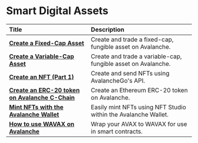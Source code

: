 # Smart Digital Assets

| Title | Description |
| :--- | :--- |
| [**Create a Fixed-Cap Asset**](create-a-fix-cap-asset.md) | Create and trade a fixed-cap, fungible asset on Avalanche. |
| [**Create a Variable-Cap Asset**](creating-a-variable-cap-asset.md) | Create and trade a variable-cap, fungible asset on Avalanche. |
| [**Create an NFT \(Part 1\)**](creating-a-nft-part-1.md) | Create and send NFTs using AvalancheGo's API. |
| [**Create an ERC-20 token on Avalanche C-Chain**](create-erc-20-token-on-avalanche-c-chain.md) | Create an Ethereum ERC-20 token on Avalanche. |
| [**Mint NFTs with the Avalanche Wallet**](wallet-nft-studio.md) | Easily mint NFTs using NFT Studio within the Avalanche Wallet. |
| [**How to use WAVAX on Avalanche**](how-to-use-wavax-on-avalanche.md) | Wrap your AVAX to WAVAX for use in smart contracts. |

